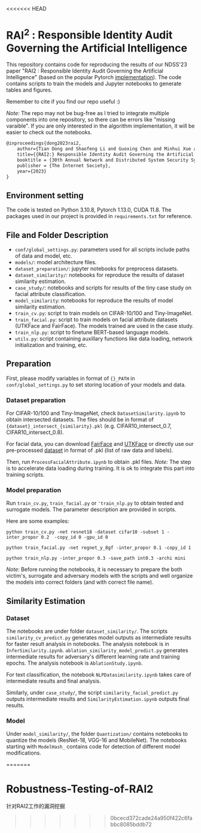 <<<<<<< HEAD
# $\text{RAI}^2$ : Responsible Identity Audit Governing the Artificial Intelligence

This repository contains code for reproducing the results of our NDSS'23 paper "RAI2 : Responsible Identity Audit Governing the Artificial Intelligence"
(based on the popular Pytorch [implementation](https://github.com/kuangliu/pytorch-cifar)). The code contains scripts to train the models and Jupyter notebooks to generate tables and figures.

Remember to cite if you find our repo useful :)

*Note:* The repo may not be bug-free as I tried to integrate multiple components into one repository, so there can be errors like "missing varaible". If you are only interested in the algorithm implementation, it will be easier to check out the notebooks.

```latex
@inproceedings{dong2023rai2,
    author={Tian Dong and Shaofeng Li and Guoxing Chen and Minhui Xue and Haojin Zhu and Zhen Liu},
    title={{RAI2:} Responsible Identity Audit Governing the Artificial Intelligence},
    booktitle = {30th Annual Network and Distributed System Security Symposium, {NDSS} 2023},
    publisher = {The Internet Society},
    year={2023}
}
```


## Environment setting

The code is tested on Python 3.10.8, Pytorch 1.13.0, CUDA 11.8.
The packages used in our project is provided in ```requirements.txt``` for reference.


## File and Folder Description

- `conf/global_settings.py`: parameters used for all scripts include paths of data and model, etc.
- `models/`: model architecture files.
- `dataset_preparation/`: jupyter notebooks for preprocess datasets.
- `dataset_similarity/`: notebooks for reproduce the results of dataset similarity estimation.
- `case_study/`: notebooks and scripts for results of the tiny case study on facial attribute classification.
- `model_similarity`: notebooks for reproduce the results of model similarity estimation.
- `train_cv.py`: script to train models on CIFAR-10/100 and Tiny-ImageNet.
- `train_facial.py`: script to train models on facial attribute datasets (UTKFace and FairFace). The models trained are used in the case study.
- `train_nlp.py`: script to finetune BERT-based language models.
- `utils.py`: script containing auxillary functions like data loading, network initialization and training, etc.

## Preparation



First, please modify variables in format of `{}_PATH` in `conf/global_settings.py` to set storing location of your models and data.


### Dataset preparation

For CIFAR-10/100 and Tiny-ImageNet, check `DatasetSimilarity.ipynb` to obtain intersected datasets. The files should be in format of `{dataset}_intersect_{similarity}.pkl` (e.g. CIFAR10_intersect_0.7, CIFAR10_intersect_0.8).

For facial data, you can download [FairFace](https://github.com/dchen236/FairFace) and [UTKFace](https://susanqq.github.io/UTKFace/) or directly use our pre-processed [dataset](https://drive.google.com/file/d/1kf13W76Yg53zSolhQ60nhilsEJguTh97/view?usp=sharing) in format of .pkl (list of raw data and labels).

Then, run `ProcessFacialAttribute.ipynb` to obtain .pkl files.
*Note:* The step is to accelerate data loading during training. It is ok to integrate this part into training scripts.


### Model preparation
Run `train_cv.py`, `train_facial.py` or `'train_nlp.py` to obtain tested and surrogate models.
The parameter description are provided in scripts. 

Here are some examples:

```
python train_cv.py -net resnet18 -dataset cifar10 -subset 1 -inter_propor 0.2  -copy_id 0 -gpu_id 0

python train_facial.py -net regnet_y_8gf -inter_propor 0.1 -copy_id 1

python train_nlp.py -inter_propor 0.3 -save_path int0.3 -archi mini
```

*Note*: Before running the notebooks, it is necessary to prepare the both victim's, surrogate and adversary models with the scripts and well organize the models into correct folders (and with correct file name).

## Similarity Estimation

### Dataset
The notebooks are under folder `dataset_similarity/`.
The scripts `similarity_cv_predict.py` generates model outputs as intermediate results for faster result analysis in notebooks.
The analysis notebook is in `InferSimilarity.ipynb`.
`ablation_similarity_model_predict.py` generates intermediate results for adversary's different learning rate and training epochs.
The analysis notebook is `AblationStudy.ipynb`.

For text classification, the notebook `NLPDatasimilarity.ipynb` takes care of intermediate results and final analysis.

Similarly, under `case_study/`, the script `similarity_facial_predict.py` outputs intermediate results and `SimilarityEstimation.ipynb` outputs final results.

### Model

Under `model_similarity/`, the folder `Quantization/` contains notebooks to quantize the models (ResNet-18, VGG-16 and MobileNet).
The notebooks starting with `ModelHash_` contains code for detection of different model modifications.

=======
# Robustness-Testing-of-RAI2
针对RAI2工作的漏洞挖掘
>>>>>>> 0bcecd372cade24a950f422c6fabbc8085bddb72
